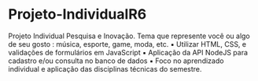 # Projeto-IndividualR6
Projeto Individual Pesquisa e Inovação. Tema que represente você ou algo de seu gosto : música, esporte, game, moda, etc. ▪ Utilizar HTML, CSS, e validações de formulários em JavaScript ▪ Aplicação da API NodeJS para cadastro e/ou consulta no banco de dados ▪ Foco no aprendizado individual e aplicação das disciplinas técnicas do semestre.

